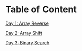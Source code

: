 # Table of Content
[Day 1: Array Reverse](/otherReadmes/reverseREADME.md)

[Day 2: Array Shift](/otherReadmes/shiftREADME.md)

[Day 3: Binary Search](/otherReadmes/array-binary-search.jpg)

